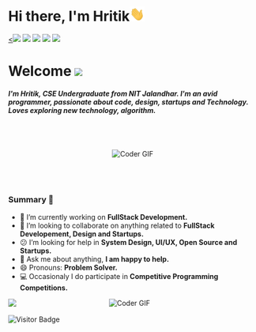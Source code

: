 <h1>Hi there, I'm Hritik<img src="https://raw.githubusercontent.com/ABSphreak/ABSphreak/master/gifs/Hi.gif" width="30px"></h1>
<!--<img align='right' src="" />-->

<a href="https://www.linkedin.com/in/kumarhritik/"><<img src="https://img.icons8.com/color/48/000000/linkedin-circled.png"/></a>
<a href="https://github.com/DrSehgal7"><img src="https://img.icons8.com/color/48/000000/github--v1.png"/></a>
<a href="https://www.facebook.com/profile.php?id=100012260560586"><img src="https://img.icons8.com/color/48/000000/facebook-circled.png"/></a>
<a href="mailto:sarojhritik@gmail.com"><img src="https://img.icons8.com/color/48/000000/google-plus--v1.png"/></a>
<a href="https://www.instagram.com/hritik_saroch/"><img src="https://img.icons8.com/color/48/000000/instagram-new.png"/></a>

# Welcome <img src="https://media.giphy.com/media/mGcNjsfWAjY5AEZNw6/giphy.gif" width="50">
<h5>I'm Hritik, CSE Undergraduate from NIT Jalandhar. I'm an avid programmer, passionate about code, design, startups and Technology. Loves exploring new technology, algorithm.</h5>
<br></br>
<p  align="center"><img src="https://i.pinimg.com/originals/8a/2e/4c/8a2e4c79a1b9c983dc6bf8d6cbada43a.gif" alt="Coder GIF" width="800" height="500">
<br></br>
<br></br>
  

### Summary 👋
- 🔭 I’m currently working on <b>FullStack Development.</b>
- 👯 I’m looking to collaborate on anything related to <b>FullStack Developement, Design and Startups.</b>
- 😕 I’m looking for help in <b>System Design, UI/UX, Open Source and Startups.</b>
- 💬 Ask me about anything, <b>I am happy to help.</b>
- 😄 Pronouns: <b>Problem Solver.</b>
- 💻 Occasionaly I do participate in <b>Competitive Programming Competitions.</b>
 

 
<img src="https://i.pinimg.com/originals/ef/16/e4/ef16e4e68b0d3cb81e6bb8a8c3258d7e.gif" alt="Coder GIF" align="right" width="300" height="200">

![](https://github-readme-stats.vercel.app/api?username=DrSehgal7&show_icons=true)

![Visitor Badge](https://visitor-badge.laobi.icu/badge?page_id=DrSehgal7.DrSehgal7)


